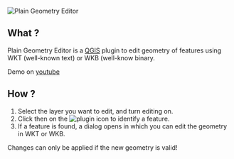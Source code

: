 ![Plain Geometry Editor](https://raw.github.com/3nids/plaingeometryeditor/master/plaingeometryeditor/icons/plaingeometryeditor-128.png)

## What ?

Plain Geometry Editor is a [QGIS](http://www.qgis.org) plugin to edit geometry of features using WKT (well-known text) or WKB (well-know binary.

Demo on [youtube](http://www.youtube.com/watch?v=NrDFMZS41BA&hd=1)

## How ?

1. Select the layer you want to edit, and turn editing on.
2. Click then on the ![plugin icon](https://raw.github.com/3nids/plaingeometryeditor/master/plaingeometryeditor/icons/plaingeometryeditor-24.png) to identify a feature.
3. If a feature is found, a dialog opens in which you can edit the geometry in WKT or WKB.

Changes can only be applied if the new geometry is valid!
 



